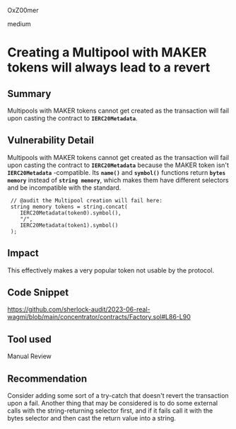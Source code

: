 OxZ00mer

medium

# Creating a Multipool with MAKER tokens will always lead to a revert

## Summary
Multipools with MAKER tokens cannot get created as the transaction will fail upon casting the contract to **`IERC20Metadata`**.

## Vulnerability Detail
Multipools with MAKER tokens cannot get created as the transaction will fail upon casting the contract to **`IERC20Metadata`** because the MAKER token isn't **`IERC20Metadata`** -compatible. Its **`name()`** and **`symbol()`** functions return **`bytes memory`** instead of **`string memory`**, which makes them have different selectors and be incompatible with the standard.

     // @audit the Multipool creation will fail here:
     string memory tokens = string.concat(
        IERC20Metadata(token0).symbol(),
        "/",
        IERC20Metadata(token1).symbol()
     );

## Impact
This effectively makes a very popular token not usable by the protocol.

## Code Snippet
https://github.com/sherlock-audit/2023-06-real-wagmi/blob/main/concentrator/contracts/Factory.sol#L86-L90

## Tool used

Manual Review

## Recommendation
Consider adding some sort of a try-catch that doesn't revert the transaction upon a fail.
Another thing that may be considered is to do some external calls with the string-returning selector first, and if it fails call it with the bytes selector and then cast the return value into a string.
